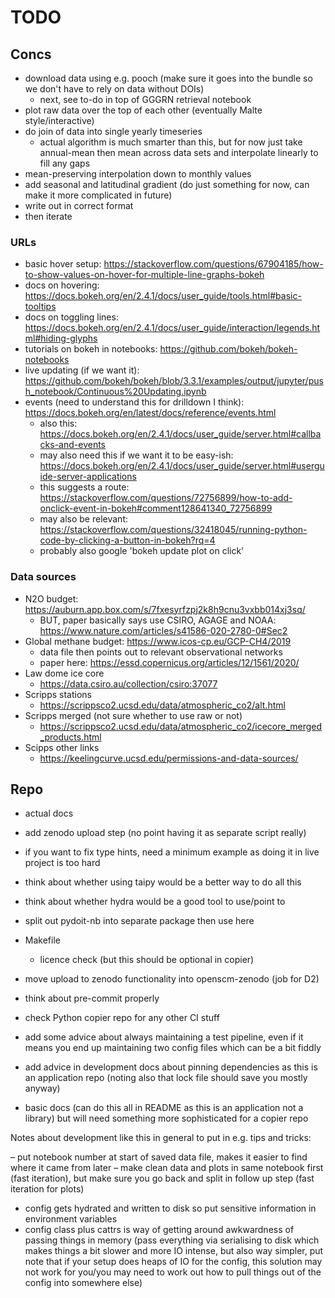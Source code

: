 # TODO

## Concs

- download data using e.g. pooch (make sure it goes into the bundle so we don't have to rely on data without DOIs)
    - next, see to-do in top of GGGRN retrieval notebook
- plot raw data over the top of each other (eventually Malte style/interactive)
- do join of data into single yearly timeseries
    - actual algorithm is much smarter than this, but for now just take annual-mean then mean across data sets and interpolate linearly to fill any gaps
- mean-preserving interpolation down to monthly values
- add seasonal and latitudinal gradient (do just something for now, can make it more complicated in future)
- write out in correct format
- then iterate

### URLs

- basic hover setup: https://stackoverflow.com/questions/67904185/how-to-show-values-on-hover-for-multiple-line-graphs-bokeh
- docs on hovering: https://docs.bokeh.org/en/2.4.1/docs/user_guide/tools.html#basic-tooltips
- docs on toggling lines: https://docs.bokeh.org/en/2.4.1/docs/user_guide/interaction/legends.html#hiding-glyphs
- tutorials on bokeh in notebooks: https://github.com/bokeh/bokeh-notebooks
- live updating (if we want it): https://github.com/bokeh/bokeh/blob/3.3.1/examples/output/jupyter/push_notebook/Continuous%20Updating.ipynb
- events (need to understand this for drilldown I think): https://docs.bokeh.org/en/latest/docs/reference/events.html
    - also this: https://docs.bokeh.org/en/2.4.1/docs/user_guide/server.html#callbacks-and-events
    - may also need this if we want it to be easy-ish: https://docs.bokeh.org/en/2.4.1/docs/user_guide/server.html#userguide-server-applications
    - this suggests a route: https://stackoverflow.com/questions/72756899/how-to-add-onclick-event-in-bokeh#comment128641340_72756899
    - may also be relevant: https://stackoverflow.com/questions/32418045/running-python-code-by-clicking-a-button-in-bokeh?rq=4
    - probably also google 'bokeh update plot on click'

### Data sources

- N2O budget: https://auburn.app.box.com/s/7fxesyrfzpj2k8h9cnu3vxbb014xj3sq/
    - BUT, paper basically says use CSIRO, AGAGE and NOAA: https://www.nature.com/articles/s41586-020-2780-0#Sec2
- Global methane budget: https://www.icos-cp.eu/GCP-CH4/2019
    - data file then points out to relevant observational networks
    - paper here: https://essd.copernicus.org/articles/12/1561/2020/
- Law dome ice core
    - https://data.csiro.au/collection/csiro:37077
- Scripps stations
    - https://scrippsco2.ucsd.edu/data/atmospheric_co2/alt.html
- Scripps merged (not sure whether to use raw or not)
    - https://scrippsco2.ucsd.edu/data/atmospheric_co2/icecore_merged_products.html
- Scipps other links
    - https://keelingcurve.ucsd.edu/permissions-and-data-sources/

## Repo

- actual docs
- add zenodo upload step (no point having it as separate script really)
- if you want to fix type hints, need a minimum example as doing it in live project is too hard

- think about whether using taipy would be a better way to do all this
- think about whether hydra would be a good tool to use/point to

- split out pydoit-nb into separate package then use here
- Makefile
    - licence check (but this should be optional in copier)
- move upload to zenodo functionality into openscm-zenodo (job for D2)
- think about pre-commit properly
- check Python copier repo for any other CI stuff
- add some advice about always maintaining a test pipeline, even if it means you end up maintaining two config files which can be a bit fiddly
- add advice in development docs about pinning dependencies as this is an application repo (noting also that lock file should save you mostly anyway)
- basic docs (can do this all in README as this is an application not a library) but will need something more sophisticated for a copier repo

Notes about development like this in general to put in e.g. tips and tricks:

– put notebook number at start of saved data file, makes it easier to find where it came from later
– make clean data and plots in same notebook first (fast iteration), but make sure you go back and split in follow up step (fast iteration for plots)
- config gets hydrated and written to disk so put sensitive information in environment variables
- config class plus cattrs is way of getting around awkwardness of passing things in memory (pass everything via serialising to disk which makes things a bit slower and more IO intense, but also way simpler, put note that if your setup does heaps of IO for the config, this solution may not work for you/you may need to work out how to pull things out of the config into somewhere else)

